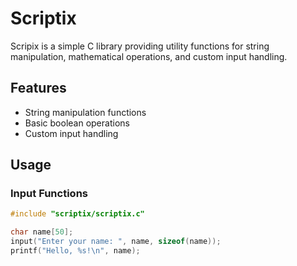 # Scriptix

Scripix is a simple C library providing utility functions for string manipulation, mathematical operations, and custom input handling.

## Features
- String manipulation functions
- Basic boolean operations
- Custom input handling

## Usage

### Input Functions
```.c
#include "scriptix/scriptix.c"

char name[50];
input("Enter your name: ", name, sizeof(name));
printf("Hello, %s!\n", name);
```
